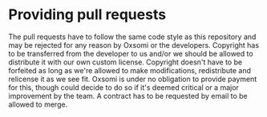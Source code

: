 # Providing pull requests

The pull requests have to follow the same code style as this repository and may be rejected for any reason by Oxsomi or the developers. Copyright has to be transferred from the developer to us and/or we should be allowed to distribute it with our own custom license. Copyright doesn't have to be forfeited as long as we're allowed to make modifications, redistribute and relicense it as we see fit. Oxsomi is under no obligation to provide payment for this, though could decide to do so if it's deemed critical or a major improvement by the team. A contract has to be requested by email to be allowed to merge.
